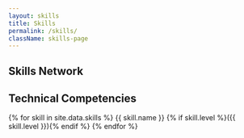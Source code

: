 ```yaml
---
layout: skills
title: Skills
permalink: /skills/
className: skills-page
---
```


## Skills Network

<div id="skills-container" class="skills-visualization-container"></div>

## Technical Competencies

<div class="skills-list">
{% for skill in site.data.skills %}
  <span class="skill-tag">{{ skill.name }} {% if skill.level %}({{ skill.level }}){% endif %}</span>
{% endfor %}
</div>
